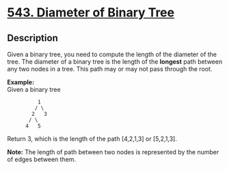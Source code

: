 # [543. Diameter of Binary Tree](https://leetcode.com/problems/diameter-of-binary-tree/description/)

## Description

Given a binary tree, you need to compute the length of the diameter of the tree. The diameter of a binary tree is the length of the **longest**  path between any two nodes in a tree. This path may or may not pass through the root.

**Example:**    
Given a binary tree
```
          1
         / \
        2   3
       / \     
      4   5
```

Return 3, which is the length of the path [4,2,1,3] or [5,2,1,3].

**Note:** The length of path between two nodes is represented by the number of edges between them.
